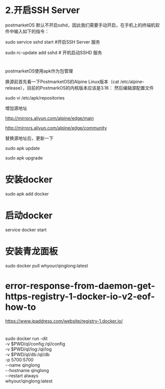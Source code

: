 # 2.开启SSH Server
postmarketOS 默认不开启sshd，因此我们需要手动开启，在手机上的终端机软件中输入如下的指令：

sudo service sshd start #开启SSH Server 服务

sudo rc-update add sshd # 开机启动SSHD 服务     

# 
postmarketOS使用apk作为包管理

换源前首先看一下PostmarketOS的Alpine Linux版本（cat /etc/alpine-release），目前的PostmarkOS的内核版本应该是3.16： 
然后编辑源配置文件

sudo vi /etc/apk/repositories

增加源地址

http://mirrors.aliyun.com/alpine/edge/main

http://mirrors.aliyun.com/alpine/edge/community

替换源地址后，更新一下

sudo apk update

sudo apk upgrade

# 安装docker
sudo apk add docker

# 启动docker
service docker start

# 安装青龙面板
sudo docker pull whyour/qinglong:latest

# error-response-from-daemon-get-https-registry-1-docker-io-v2-eof-how-to
https://www.ipaddress.com/website/registry-1.docker.io/

# 
sudo docker run -dit \
-v $PWD/ql/config:/ql/config \
-v $PWD/ql/log:/ql/log \
-v $PWD/ql/db:/ql/db \
-p 5700:5700 \
--name qinglong \
--hostname qinglong \
--restart always \
whyour/qinglong:latest